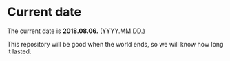 # Current date

The current date is **2018.08.06.** (YYYY.MM.DD.)

This repository will be good when the world ends, so we will know how long it lasted.